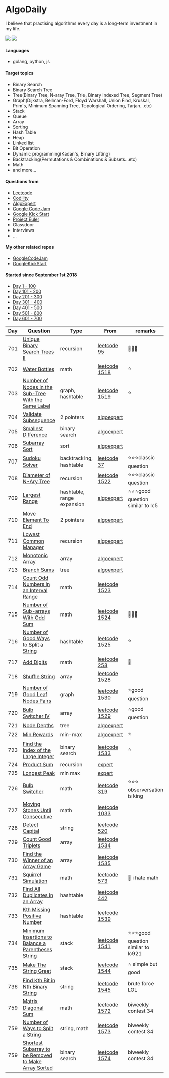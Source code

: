 # AlgoDaily

I believe that practising algorithms every day is a long-term investment in my life.

[![](https://lc.coding.gs/v1/ranking/calvinchankf.svg?logo=leetcode)](https://leetcode.com/calvinchankf/)
[![](https://lc.coding.gs/v1/solved/calvinchankf.svg?logo=leetcode)](https://leetcode.com/calvinchankf/)

#### Languages

-   golang, python, js

#### Target topics

-   Binary Search
-   Binary Search Tree
-   Tree(Binary Tree, N-aray Tree, Trie, Binary Indexed Tree, Segment Tree)
-   Graph(Dijkstra, Bellman-Ford, Floyd Warshall, Union Find, Kruskal, Prim's, Minimum Spanning Tree, Topological Ordering, Tarjan...etc)
-   Stack
-   Queue
-   Array
-   Sorting
-   Hash Table
-   Heap
-   Linked list
-   Bit Operation
-   Dynamic programming(Kadan's, Binary Lifting)
-   Backtracking(Permutations & Combinations & Subsets...etc)
-   Math
-   and more...

#### Questions from

-   [Leetcode](https://leetcode.com)
-   [Codility](https://app.codility.com/programmers/lessons/)
-   [AlgoExpert](https://www.algoexpert.io)
-   [Google Code Jam](https://codingcompetitions.withgoogle.com/codejam)
-   [Google Kick Start](https://codingcompetitions.withgoogle.com/kickstart/)
-   [Project Euler](https://projecteuler.net)
-   Glassdoor
-   Interviews
-   ...

#### My other related repos

-   [GoogleCodeJam](https://github.com/calvinchankf/GoogleCodeJam)
-   [GoogleKickStart](https://github.com/calvinchankf/GoogleKickStart)

#### Started since September 1st 2018

-   [Day 1 - 100](./markdowns/day1-100.md)
-   [Day 101 - 200](./markdowns/day101-200.md)
-   [Day 201 - 300](./markdowns/day201-300.md)
-   [Day 301 - 400](./markdowns/day301-400.md)
-   [Day 401 - 500](./markdowns/day401-500.md)
-   [Day 501 - 600](./markdowns/day501-600.md)
-   [Day 601 - 700](./markdowns/day601-700.md)

| Day | Question                                                                                                                    | Type                       | From                                                                                                 | remarks                                 |
| --- | --------------------------------------------------------------------------------------------------------------------------- | -------------------------- | ---------------------------------------------------------------------------------------------------- | --------------------------------------- |
| 701 | [Unique Binary Search Trees II](/leetcode/95-unique-binary-search-trees-ii)                                                 | recursion                  | [leetcode 95](https://leetcode.com/problems/unique-binary-search-trees-ii/)                          | 📌📌📌                                  |
| 702 | [Water Bottles](/leetcode/1518-water-bottles)                                                                               | math                       | [leetcode 1518](https://leetcode.com/problems/water-bottles/)                                        | ⭐️                                     |
| 703 | [Number of Nodes in the Sub-Tree With the Same Label](/leetcode/1519-number-of-nodes-in-the-sub-tree-with-the-same-label)   | graph, hashtable           | [leetcode 1519](https://leetcode.com/problems/number-of-nodes-in-the-sub-tree-with-the-same-label/)  | ⭐️                                     |
| 704 | [Validate Subsequence](/algoexpert/easy/validate-subsequence/)                                                              | 2 pointers                 | [algoexpert](https://www.algoexpert.io/questions/Validate%20Subsequence)                             |                                         |
| 705 | [Smallest Difference](/algoexpert/medium/smallest-difference/)                                                              | binary search              | [algoexpert](https://www.algoexpert.io/questions/Smallest%20Difference)                              |                                         |
| 706 | [Subarray Sort](/algoexpert/medium/smallest-difference/)                                                                    | sort                       | [algoexpert](https://www.algoexpert.io/questions/Subarray%20Sort)                                    |                                         |
| 707 | [Sudoku Solver](/leetcode/37-sudoku-solver)                                                                                 | backtracking, hashtable    | [leetcode 37](https://leetcode.com/problems/sudoku-solver/)                                          | ⭐️⭐️⭐️classic question               |
| 708 | [Diameter of N-Ary Tree](/leetcode/1522-diameter-of-n-ary-tree)                                                             | recursion                  | [leetcode 1522](https://leetcode.com/problems/diameter-of-n-ary-tree/)                               | ⭐️⭐️⭐️classic question               |
| 709 | [Largest Range](/algoexpert/hard/largest-range)                                                                             | hashtable, range expansion | [algoexpert](https://www.algoexpert.io/questions/Largest%20Range/)                                   | ⭐️⭐️⭐️good question similar to lc5   |
| 710 | [Move Element To End](/algoexpert/medium/move-element-to-end)                                                               | 2 pointers                 | [algoexpert](https://www.algoexpert.io/questions/Move%20Element%20To%20End/)                         |                                         |
| 711 | [Lowest Common Manager](/algoexpert/hard/lowest-common-manager)                                                             | recursion                  | [algoexpert](https://www.algoexpert.io/questions/Lowest%20Common%20Manager/)                         |                                         |
| 712 | [Monotonic Array](/algoexpert/medium/monotonic-array)                                                                       | array                      | [algoexpert](https://www.algoexpert.io/questions/Monotonic%20Array/)                                 |                                         |
| 713 | [Branch Sums](/algoexpert/easy/branch-sums)                                                                                 | tree                       | [algoexpert](https://www.algoexpert.io/questions/Branch%20Sums/)                                     |                                         |
| 714 | [Count Odd Numbers in an Interval Range](/leetcode/1523-count-odd-numbers-in-an-interval-range)                             | math                       | [leetcode 1523](https://leetcode.com/problems/count-odd-numbers-in-an-interval-range/)               |                                         |
| 715 | [Number of Sub-arrays With Odd Sum](/leetcode/1524-number-of-sub-arrays-with-odd-sum)                                       | math                       | [leetcode 1524](https://leetcode.com/problems/number-of-sub-arrays-with-odd-sum/)                    | 📌📌📌                                  |
| 716 | [Number of Good Ways to Split a String](/leetcode/1525-number-of-good-ways-to-split-a-string)                               | hashtable                  | [leetcode 1525](https://leetcode.com/problems/number-of-good-ways-to-split-a-string/)                | ⭐️                                     |
| 717 | [Add Digits](/leetcode/258-add-digits)                                                                                      | math                       | [leetcode 258](https://leetcode.com/problems/add-digits/)                                            | 🤔                                      |
| 718 | [Shuffle String](/leetcode/1528-shuffle-string)                                                                             | array                      | [leetcode 1528](https://leetcode.com/problems/shuffle-string/)                                       |                                         |
| 719 | [Number of Good Leaf Nodes Pairs](/leetcode/1530-number-of-good-leaf-nodes-pairs)                                           | graph                      | [leetcode 1530](https://leetcode.com/problems/number-of-good-leaf-nodes-pairs/)                      | ⭐️good question                        |
| 720 | [Bulb Switcher IV](/leetcode/1529-bulb-switcher-iv)                                                                         | array                      | [leetcode 1529](https://leetcode.com/problems/bulb-switcher-iv/)                                     | ⭐️good question                        |
| 721 | [Node Depths](/algoexpert/easy/node-depths)                                                                                 | tree                       | [algoexpert](https://www.algoexpert.io/questions/Node%20Depths)                                      |                                         |
| 722 | [Min Rewards](/algoexpert/easy/min-rewards)                                                                                 | min-max                    | [algoexpert](https://www.algoexpert.io/questions/Min%20Rewards)                                      | ⭐️                                     |
| 723 | [Find the Index of the Large Integer](/leetcode/1533-find-the-index-of-the-large-integer)                                   | binary search              | [leetcode 1533](https://leetcode.com/problems/find-the-index-of-the-large-integer/)                  | ⭐️                                     |
| 724 | [Product Sum](/algoexpert/easy/product-sum)                                                                                 | recursion                  | [expert](https://www.algoexpert.io/questions/Product%20Sum)                                          |                                         |
| 725 | [Longest Peak](/algoexpert/easy/longest-peak)                                                                               | min max                    | [expert](https://www.algoexpert.io/questions/Longest%20Peak)                                         |                                         |
| 726 | [Bulb Switcher](/leetcode/319-bulb-switcher)                                                                                | math                       | [leetcode 319](https://leetcode.com/problems/bulb-switcher/)                                         | ⭐️⭐️⭐️ observersation is king        |
| 727 | [Moving Stones Until Consecutive](/leetcode/1033-moving-stones-until-consecutive)                                           | math                       | [leetcode 1033](https://leetcode.com/problems/moving-stones-until-consecutive/)                      |                                         |
| 728 | [Detect Capital](/leetcode/520-detect-capital)                                                                              | string                     | [leetcode 520](https://leetcode.com/problems/detect-capital/)                                        |                                         |
| 729 | [Count Good Triplets](/leetcode/1534-count-good-triplets)                                                                   | array                      | [leetcode 1534](https://leetcode.com/problems/count-good-triplets/)                                  |                                         |
| 730 | [Find the Winner of an Array Game](/leetcode/1535-find-the-winner-of-an-array-game)                                         | array                      | [leetcode 1535](https://leetcode.com/problems/find-the-winner-of-an-array-game/)                     |                                         |
| 731 | [Squirrel Simulation](/leetcode/573-squirrel-simulation/)                                                                   | math                       | [leetcode 573](https://leetcode.com/problems/squirrel-simulation/)                                   | 📌 i hate math                          |
| 732 | [Find All Duplicates in an Array](/leetcode/442-find-all-duplicates-in-an-array)                                            | hashtable                  | [leetcode 442](https://leetcode.com/problems/find-all-duplicates-in-an-array/)                       |                                         |
| 733 | [Kth Missing Positive Number](/leetcode/1539-kth-missing-positive-number)                                                   | hashtable                  | [leetcode 1539](https://leetcode.com/problems/kth-missing-positive-number/)                          |                                         |
| 734 | [Minimum Insertions to Balance a Parentheses String](/leetcode/1541-minimum-insertions-to-balance-a-parentheses-string)     | stack                      | [leetcode 1541](https://leetcode.com/problems/minimum-insertions-to-balance-a-parentheses-string/)   | ⭐️⭐️⭐️good question similar to lc921 |
| 735 | [Make The String Great](/leetcode/1544-make-the-string-great)                                                               | stack                      | [leetcode 1544](https://leetcode.com/problems/make-the-string-great/)                                | ⭐️ simple but good                     |
| 736 | [Find Kth Bit in Nth Binary String](/leetcode/1545-find-kth-bit-in-nth-binary-string)                                       | string                     | [leetcode 1545](https://leetcode.com/problems/find-kth-bit-in-nth-binary-string/)                    | brute force LOL                         |
| 759 | [Matrix Diagonal Sum](/leetcode/1572-matrix-diagonal-sum)                                                                   | math                       | [leetcode 1572](https://leetcode.com/problems/matrix-diagonal-sum/)                                  | biweekly contest 34                     |
| 759 | [Number of Ways to Split a String](/leetcode/1573-number-of-ways-to-split-a-string)                                         | string, math               | [leetcode 1573](https://leetcode.com/problems/number-of-ways-to-split-a-string/)                     | biweekly contest 34                     |
| 759 | [Shortest Subarray to be Removed to Make Array Sorted](/leetcode/1574-shortest-subarray-to-be-removed-to-make-array-sorted) | binary search              | [leetcode 1574](https://leetcode.com/problems/shortest-subarray-to-be-removed-to-make-array-sorted/) | biweekly contest 34                     |
